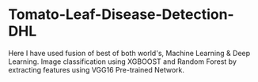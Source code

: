 # Tomato-Leaf-Disease-Detection-DHL
Here I have used fusion of best of both world's, Machine Learning &amp; Deep Learning. Image classification using XGBOOST and Random Forest by extracting features using VGG16 Pre-trained Network. 
